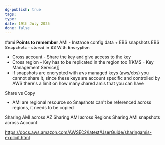 ```yaml
---
dg-publish: true
tags: 
type: 
date: 19th July 2025
done: false
---
```


#ami 
**Points to remember**
AMI - Instance config data + EBS snapshots
EBS Snapshots - stored in S3
With Encryption
- Cross account - Share the key and give access to the key
- Cross region - Key has to be replicated in the region too [[KMS - Key Management Service]]
- If snapshots are encrypted with aws managed keys (aws/ebs) you cannot share it, since these keys are account specific and controlled by AWS
there's a limit on how many shared amis that you can have 

Share vs Copy
- AMI are regional resource so Snapshots can't be referenced across regions, it needs to be copied

Sharing AMI across AZ
Sharing AMI across Regions
Sharing AMI snapshots across Account

https://docs.aws.amazon.com/AWSEC2/latest/UserGuide/sharingamis-explicit.html